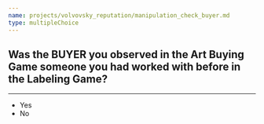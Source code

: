 ```yaml
---
name: projects/volvovsky_reputation/manipulation_check_buyer.md
type: multipleChoice
---
```


## Was the BUYER you observed in the Art Buying Game someone you had worked with before in the Labeling Game?

---

- Yes
- No
